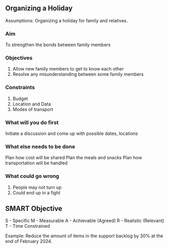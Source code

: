 ## Organizing a Holiday

Assumptions:
Organizing a holiday for family and relatives.

### Aim
To strengthen the bonds between family members

### Objectives
1. Allow new family members to get to know each other
2. Resolve any misunderstanding between some family members

### Constraints
1. Budget
2. Location and Data
3. Modes of transport

### What will you do first
Initiate a discussion and come up with possible dates, locations

### What else needs to be done
Plan how cost will be shared
Plan the meals and snacks
Plan how transportation will be handled

### What could go wrong
1. People may not turn up
2. Could end up in a fight


## SMART Objective

S - Specific
M - Measurable
A - Achievable (Agreed)
R - Realistic (Relevant)
T - Time Constrained

Example:
Reduce the amount of items in the support backlog by 30% at the end of February 2024.
